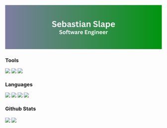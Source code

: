 <img src="SebastianSlape.png">

### Tools
[<img src="https://img.shields.io/badge/OS-Windows-informational?style=for-the-badge&logo=windows&logoColor=white&color=0078D6">](https://www.microsoft.com/en-au/windows/get-windows-10)
[<img src="https://img.shields.io/badge/Editor-Visual%20Studio-informational?style=for-the-badge&logo=visualstudio&logoColor=white&color=5C2D91">](https://visualstudio.microsoft.com/)
[<img src="https://img.shields.io/badge/Compiler-GCC-informational?style=for-the-badge&logo=gnu&logoColor=white&color=8A4242">](https://visualstudio.microsoft.com/)

### Languages
[<img src="https://img.shields.io/badge/C-informational?style=for-the-badge&logo=c&logoColor=white&color=239120">](https://www.gnu.org/software/gnu-c-manual/gnu-c-manual.html) 
[<img src="https://img.shields.io/badge/C%23-informational?style=for-the-badge&logo=csharp&logoColor=white&color=239120">](https://docs.microsoft.com/en-us/dotnet/csharp/) 
[<img src="https://img.shields.io/badge/Python-informational?style=for-the-badge&logo=python&logoColor=white&color=3776AB">](https://www.python.org/)
[<img src="https://img.shields.io/badge/JavaScript-informational?style=for-the-badge&logo=javascript&logoColor=black&color=F7DF1E">](https://www.w3schools.com/js/)

### Github Stats
<img align="center" src="https://github-readme-stats.vercel.app/api/top-langs/?username=sebslape&theme=dark&langs_count=3" /> <img align="center" src="https://github-readme-stats.vercel.app/api?username=sebslape&line_height=27&show_icons=true&theme=dark" />
